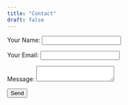 ```yaml
---
title: "Contact"
draft: false
---
```


<form name="contact" method="POST" data-netlify="true">
    <p>
        <label>Your Name: <input type="text" name="name" required /></label>
    </p>
    <p>
        <label>Your Email: <input type="email" name="email" required /></label>
    </p>
    <p>
        <label>Message: <textarea name="message" required></textarea></label>
    </p>
    <p>
        <button type="submit">Send</button>
    </p>
</form>